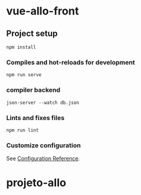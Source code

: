 # vue-allo-front

## Project setup
```
npm install
```

### Compiles and hot-reloads for development
```
npm run serve
```

### compiler backend
```
json-server --watch db.json
```

### Lints and fixes files
```
npm run lint
```

### Customize configuration
See [Configuration Reference](https://cli.vuejs.org/config/).
# projeto-allo
